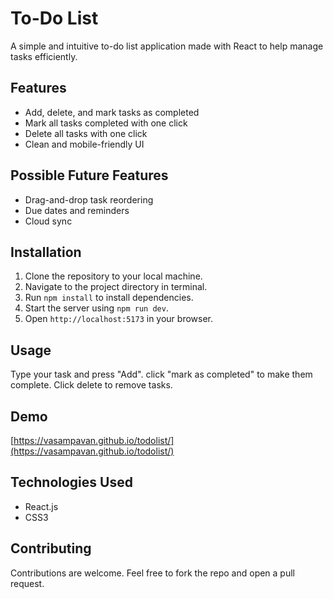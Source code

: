 # To-Do List

A simple and intuitive to-do list application made with React to help manage tasks efficiently.

## Features

- Add, delete, and mark tasks as completed
- Mark all tasks completed with one click
- Delete all tasks with one click
- Clean and mobile-friendly UI

## Possible Future Features

- Drag-and-drop task reordering
- Due dates and reminders
- Cloud sync

## Installation

1. Clone the repository to your local machine.
2. Navigate to the project directory in terminal.
3. Run `npm install` to install dependencies.
4. Start the server using `npm run dev`.
5. Open `http://localhost:5173` in your browser.

## Usage

Type your task and press "Add". click "mark as completed" to make them complete. Click delete to remove tasks.

## Demo

[https://vasampavan.github.io/todolist/](https://vasampavan.github.io/todolist/) <!-- Replace with actual link -->

## Technologies Used

- React.js  
- CSS3  

## Contributing

Contributions are welcome. Feel free to fork the repo and open a pull request.
